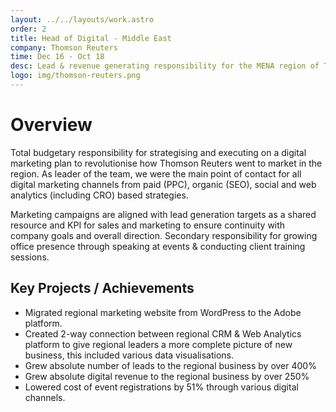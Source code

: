 ```yaml
---
layout: ../../layouts/work.astro
order: 2
title: Head of Digital - Middle East
company: Thomson Reuters
time: Dec 16 - Oct 18
desc: Lead & revenue generating responsibility for the MENA region of Thomson Reuters using all available digtial channels. Digital analytics and reporting dashboard integrated into CRM and sales dashboards.
logo: img/thomson-reuters.png
---
```


# Overview

Total budgetary responsibility for strategising and executing on a digital marketing plan to revolutionise how Thomson Reuters went to market in the region. As leader of the team, we were the main point of contact for all digital marketing channels from paid (PPC), organic (SEO), social and web analytics (including CRO) based strategies.

Marketing campaigns are aligned with lead generation targets as a shared resource and KPI for sales and marketing to ensure continuity with company goals and overall direction.
Secondary responsibility for growing office presence through speaking at events & conducting client training sessions.

## Key Projects / Achievements

- Migrated regional marketing website from WordPress to the Adobe platform.
- Created 2-way connection between regional CRM & Web Analytics platform to give regional leaders a more complete picture of new business, this included various data visualisations.
- Grew absolute number of leads to the regional business by over 400%
- Grew absolute digital revenue to the regional business by over 250%
- Lowered cost of event registrations by 51% through various digital channels.
